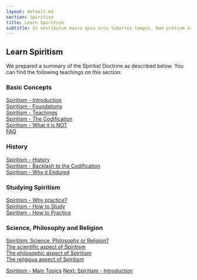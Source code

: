 ```yaml
---
layout: default-md
section: Spiritism
title: Learn Spiritism
subtitle: In vestibulum massa quis arcu lobortis tempus. Nam pretium arcu in odio vulputate luctus.
---
```


## Learn Spiritism
We prepared a summary of the Spiritist Doctrine as described below. You can find the following teachings on this section:

### Basic Concepts
[Spiritism - Introduction](about)  
[Spiritism - Foundations](foundations)  
[Spiritism - Teachings](teachings)  
[Spiritism - The Codification](codification)  
[Spiritism - What it is NOT](not-spiritism)  
[FAQ](faq)

### History
[Spiritism - History](history)  
[Spiritism - Backlash to the Codification](backlash)  
[Spiritism - Why it Endured](why-it-endured)  


### Studying Spiritism
[Spiritism - Why practice?](why-practice)  
[Spiritism - How to Study](how-to-study)  
[Spiritism - How to Practice](how-to-practice)  

### Science, Philosophy and Religion
[Spiritism: Science, Philosophy or Religion?](science-philosophy-religion)  
[The scientific aspect of Spiritism](science/)  
[The philosophic aspect of Spiritism](philosophy/)  
[The religious aspect of Spiritism](religion/)  


<a href="./" class="button special">Spiritism - Main Topics</a>
<a href="/spiritism/about" class="button">Next: Spiritism - Introduction</a>
